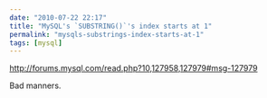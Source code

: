 ```yaml
---
date: "2010-07-22 22:17"
title: "MySQL's `SUBSTRING()`'s index starts at 1"
permalink: "mysqls-substrings-index-starts-at-1"
tags: [mysql]
---
```


http://forums.mysql.com/read.php?10,127958,127979#msg-127979

Bad manners.
